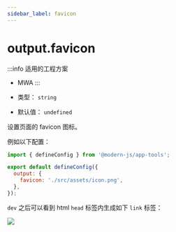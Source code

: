 ```yaml
---
sidebar_label: favicon
---
```


# output.favicon

:::info 适用的工程方案
* MWA
:::

* 类型： `string`
* 默认值： `undefined`

设置页面的 favicon 图标。

例如以下配置：

```js title="modern.config.js"
import { defineConfig } from '@modern-js/app-tools';

export default defineConfig({
  output: {
    favicon: './src/assets/icon.png',
  },
});
```

`dev` 之后可以看到 html `head` 标签内生成如下 `link` 标签：

![](https://lf3-static.bytednsdoc.com/obj/eden-cn/aphqeh7uhohpquloj/modern-js/docs/output-favicon.png)
